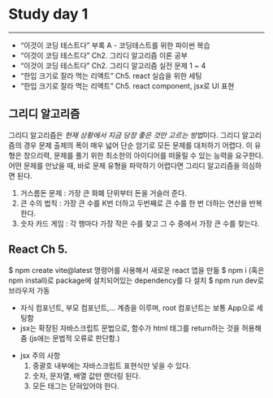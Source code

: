 # Study day 1
---
- “이것이 코딩 테스트다”  부록 A - 코딩테스트를 위한 파이썬 복습
- “이것이 코딩 테스트다” Ch2. 그리디 알고리즘 이론 공부
- “이것이 코딩 테스트다” Ch2. 그리디 알고리즘 실전 문제 1 ~ 4
- “한입 크기로 잘라 먹는 리액트” Ch5. react 실습을 위한 세팅
- “한입 크기로 잘라 먹는 리액트” Ch5. react component, jsx로 UI  표현

## 그리디 알고리즘
그리디 알고리즘은 *현재 상황에서 지금 당장 좋은 것만 고르는 방법*이다.
그리디 알고리즘의 경우 문제 출제의 폭이 매우 넓어 단순 암기로 모든 문제를 대처하기 어렵다.
이 유형은 창으리력, 문제를 풀기 위한 최소한의 아이디어를 떠올릴 수 있는 능력을 요구한다. 
어떤 문제를 만났을 때, 바로 문제 유형을 파악하기 어렵다면 그리디 알고리즘을 의심하면 된다.
1. 거스름돈 문제 : 가장 큰 화폐 단위부터 돈을 거슬러 준다.
2. 큰 수의 법칙 : 가장 큰 수를 K번 더하고 두번째로 큰 수를 한 번 더하는 연산을 반복한다.
3. 숫자 카드 게임 : 각 행마다 가장 작은 수를 찾고 그 수 중에서 가장 큰 수를 찾는다.

## React Ch 5.
$ npm create vite@latest 명령어를 사용해서 새로운 react 앱을 만듦
$ npm i (혹은 npm install)로 package에 설치되어있는 dependency를 다 설치
$ npm run dev로 브라우저 가동

- 자식 컴포넌트, 부모 컴포넌트,... 계층을 이루며, root 컴포넌트는 보통 App으로 세팅함
- jsx는 확장된 자바스크립트 문법으로, 함수가 html 태그를 return하는 것을 허용해줌 (js에는 문법적 오류로 판단함.)

* jsx 주의 사항
  1. 중괄호 내부에는 자바스크립트 표현식만 넣을 수 있다.
  2. 숫자, 문자열, 배열 값만 랜더링 된다.
  3. 모든 태그는 닫혀있어야 한다.
